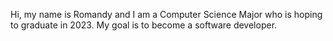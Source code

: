 Hi, my name is Romandy and I am a Computer Science Major who is hoping to graduate in 2023. My goal is to become a software developer.

<!---
RomandyV/RomandyV is a ✨ special ✨ repository because its `README.md` (this file) appears on your GitHub profile.
You can click the Preview link to take a look at your changes.
--->
